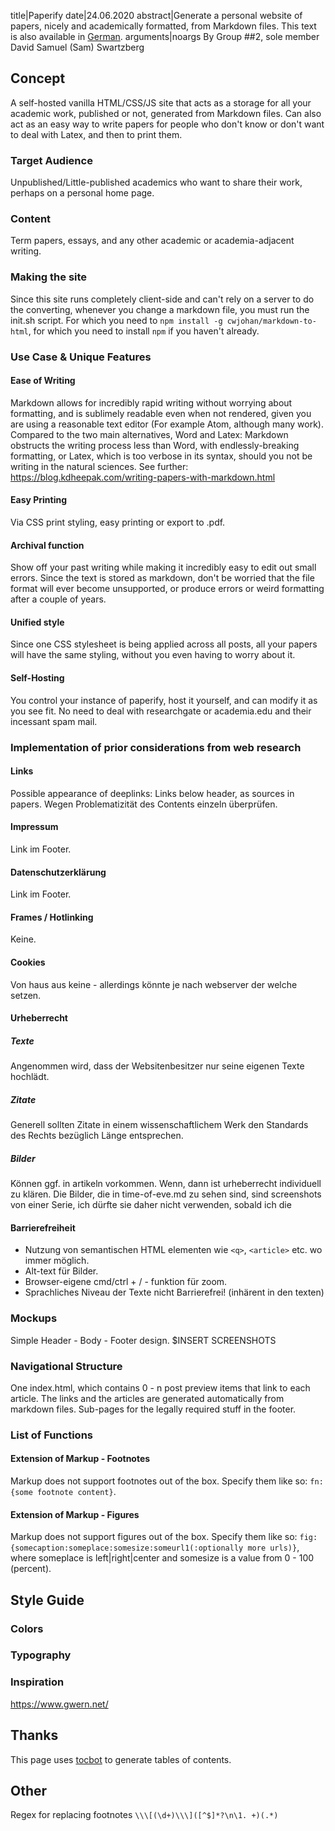 title|Paperify
date|24.06.2020
abstract|Generate a personal website of papers, nicely and academically formatted, from Markdown files. This text is also available in <a href="2020-06-24-documentation-de-nopreview"> German</a>.
arguments|noargs
By Group \##2, sole member David Samuel (Sam) Swartzberg

## Concept

A self-hosted vanilla HTML/CSS/JS site that acts as a storage for all your academic work, published or not, generated from Markdown files. Can also act as an easy way to write papers for people who don't know or don't want to deal with Latex, and then to print them.

### Target Audience

Unpublished/Little-published academics who want to share their work, perhaps on a personal home page.

### Content

Term papers, essays, and any other academic or academia-adjacent writing.

### Making the site

Since this site runs completely client-side and can't rely on a server to do the converting, whenever you change a markdown file, you must run the init.sh script.
For which you need to `npm install -g cwjohan/markdown-to-html`, for which you need to install `npm` if you haven't already.

### Use Case & Unique Features

#### Ease of Writing

Markdown allows for incredibly rapid writing without worrying about formatting, and is sublimely readable even when not rendered, given you are using a reasonable text editor (For example Atom, although many work).
Compared to the two main alternatives, Word and Latex:
Markdown obstructs the writing process less than Word, with endlessly-breaking formatting, or Latex, which is too verbose in its syntax, should you not be writing in the natural sciences.
See further: https://blog.kdheepak.com/writing-papers-with-markdown.html

#### Easy Printing

Via CSS print styling, easy printing or export to .pdf.

#### Archival function

Show off your past writing while making it incredibly easy to edit out small errors. Since the text is stored as markdown, don't be worried that the file format will ever become unsupported, or produce errors or weird formatting after a couple of years.

#### Unified style

Since one CSS stylesheet is being applied across all posts, all your papers will have the same styling, without you even having to worry about it.

#### Self-Hosting

You control your instance of paperify, host it yourself, and can modify it as you see fit. No need to deal with researchgate or academia.edu and their incessant spam mail.

 ### Implementation of prior considerations from web research

 #### Links

 Possible appearance of deeplinks: Links below header, as sources in papers. Wegen Problematizität des Contents einzeln überprüfen.

 #### Impressum

 Link im Footer.

 #### Datenschutzerklärung

Link im Footer.

 ####  Frames / Hotlinking

 Keine.

 #### Cookies

Von haus aus keine - allerdings könnte je nach webserver der welche setzen.

#### Urheberrecht

##### Texte

Angenommen wird, dass der Websitenbesitzer nur seine eigenen Texte hochlädt.

##### Zitate

Generell sollten Zitate in einem wissenschaftlichem Werk den Standards des Rechts bezüglich Länge entsprechen.

##### Bilder

Können ggf. in artikeln vorkommen. Wenn, dann ist urheberrecht individuell zu klären. Die Bilder, die in time-of-eve.md zu sehen sind, sind screenshots von einer Serie, ich dürfte sie daher nicht verwenden, sobald ich die

#### Barrierefreiheit

- Nutzung von semantischen HTML elementen wie `<q>`, `<article>` etc. wo immer möglich.
- Alt-text für Bilder.
- Browser-eigene cmd/ctrl + / - funktion für zoom.
- Sprachliches Niveau der Texte nicht Barrierefrei! (inhärent in den texten)

 ### Mockups

 Simple Header - Body - Footer design.
 $INSERT SCREENSHOTS

 ### Navigational Structure

 One index.html, which contains 0 - n post preview items that link to each article.
 The links and the articles are generated automatically from markdown files.
 Sub-pages for the legally required stuff in the footer.

 ### List of Functions

 #### Extension of Markup - Footnotes

 Markup does not support footnotes out of the box. Specify them like so: `fn:{some footnote content}`.

 #### Extension of Markup - Figures

 Markup does not support figures out of the box. Specify them like so: `fig:{somecaption:someplace:somesize:someurl1(:optionally more urls)}`, where someplace is left|right|center and somesize is a value from 0 - 100 (percent).

 ## Style Guide

 ### Colors

 ### Typography

 ### Inspiration

 https://www.gwern.net/

 ## Thanks

 This page uses [tocbot](https://tscanlin.github.io/tocbot/) to generate tables of contents.

 ## Other

 Regex for replacing footnotes `\\\[(\d+)\\\]([^$]*?\n\1. +)(.*)`
